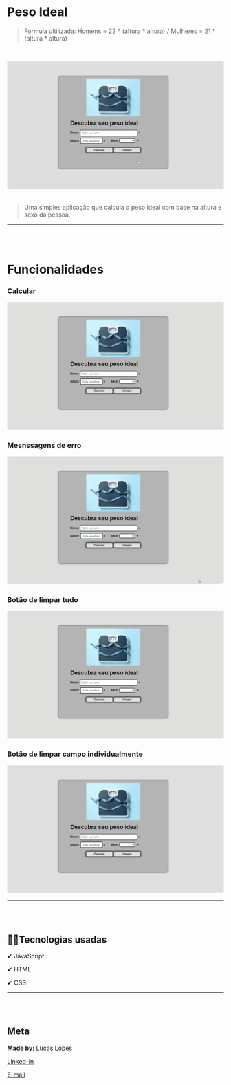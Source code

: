 # Peso Ideal
>Formula ultilizada: Homens = 22 * (altura * altura) / Mulheres = 21 * (altura * altura) 
<br/>

![Peso Ideal](img/readme/pi.gif)
<br/><br/>
>Uma simples aplicação que calcula o peso ideal com base na altura e sexo da pessoa. 
---
<br/><br/>

# Funcionalidades

### Calcular
![Gif: Calcular](img/readme/calc.gif)
<br/>

### Mesnssagens de erro
![Gif: Menssagens de erro](img/readme/erro.gif)
<br/>

### Botão de limpar tudo
![Gif: Botão de limpar tudo](img/readme/limpar_tudo.gif)
<br/>

### Botão de limpar campo individualmente
![Gif: Botão de limpar campo individualmente](img/readme/limpar.gif)
<br/>

----
<br/><br/>

## 👨‍💻Tecnologias usadas

✔ JavaScript

✔ HTML

✔ CSS


---
<br/><br/>

## Meta
**Made by:** Lucas Lopes

[Linked-in](https://www.linkedin.com/in/lucas-lopes-840965190/ "My Linked-in")

[E-mail](mailto:lucas.santos.pessoal@outlook.com "My e-mail")
